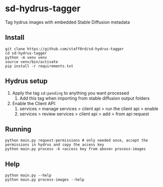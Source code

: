 # sd-hydrus-tagger
Tag hydrus images with embedded Stable Diffusion metadata

## Install

```shell
git clone https://github.com/staff0rd/sd-hydrus-tagger
cd sd-hydrus-tagger
python -m venv venv
source venv/bin/activate
pip install -r requirements.txt
```

## Hydrus setup

1. Apply the tag `sd:pending` to anything you want processed
    1. Add this tag when importing from stable diffusion output folders
1. Enable the Client API:
    1. services > manage services > client api > run the client api > enable
    1. services > review services > client api > add > from api request

## Running

```shell
python main.py request-permissions # only needed once, accept the permissions in hydrus and copy the access key
python main.py process -k <access key from above> process-images
```

## Help

```shell
python main.py --help
python main.py process-images --help
```